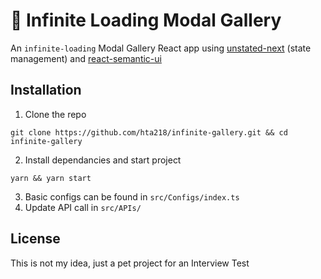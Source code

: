 # 🚿 Infinite Loading Modal Gallery

An `infinite-loading` Modal Gallery React app using [unstated-next](https://github.com/jamiebuilds/unstated-next) (state management) and [react-semantic-ui](https://react.semantic-ui.com/)


## Installation
1. Clone the repo
```
git clone https://github.com/hta218/infinite-gallery.git && cd infinite-gallery
```

2. Install dependancies and start project
```
yarn && yarn start
```

3. Basic configs can be found in `src/Configs/index.ts`
4. Update API call in `src/APIs/`

## License
This is not my idea, just a pet project for an Interview Test